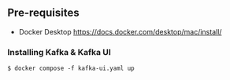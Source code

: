 ## Pre-requisites
* Docker Desktop 
https://docs.docker.com/desktop/mac/install/

### Installing Kafka & Kafka UI
```
$ docker compose -f kafka-ui.yaml up
```